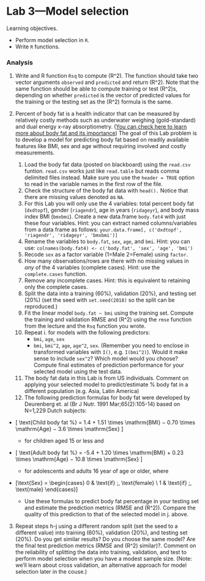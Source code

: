 Lab 3—Model selection
================

Learning objectives.

  - Perform model selection in `R`.
  - Write `R` functions.

### Analysis

1.  Write and R function `Rsq` to compute \(R^2\). The function should
    take two vector arguments `observed` and `predicted` and return
    \(R^2\). Note that the same function should be able to compute
    training or test \(R^2\)s, depending on whether `predicted` is the
    vector of predicted values for the training or the testing set as
    the \(R^2\) formula is the same.

2.  Percent of body fat is a health indicator that can be measured by
    relatively costly methods such as underwater weighing
    (gold-standard) and dual energy x-ray absorptiometry. ([You can
    check here to learn more about body fat and its
    importance](http://halls.md/body-fat-percentage-formula/)) The goal
    of this Lab problem is to develop a model for predicting body fat
    based on readily available features like BMI, sex and age without
    requiring involved and costly measurements.
    
    1.  Load the body fat data (posted on blackboard) using the
        `read.csv` funtion. `read.csv` works just like `read.table` but
        reads comma delimited files instead. Make sure you use the
        `header = TRUE` option to read in the variable names in the
        first row of the file.
    2.  Check the structure of the body fat data with `head().` Notice
        that there are missing values denoted as `NA`.
    3.  For this Lab you will only use the 4 variables: total percent
        body fat (`dxdtopf`), gender (`riagendr`), age in years
        (`ridageyr`), and body mass index BMI (`bmxbmi`). Create a new
        data.frame `body.fat4` with just these four variables. Hint: you
        can extract named columns/variables from a data frame as
        follows: `your.data.frame[, c('dxdtopf', 'riagendr', 'ridageyr',
        'bmxbmi')]`
    4.  Rename the variables to `body.fat`, `sex`, `age`, and `bmi`.
        Hint: you can use: `colnames(body.fat4) <- c('body.fat', 'sex',
        'age', 'bmi')`
    5.  Recode `sex` as a factor variable (1=Male 2=Female) using
        `factor`.
    6.  How many observations/rows are there with no missing values in
        *any* of the 4 variables (complete cases). Hint: use the
        `complete.cases` function.
    7.  Remove any incomplete cases. Hint: this is equivalent to
        retaining only the complete cases.
    8.  Split the data into a training (60%), validation (20%), and
        testing set (20%) (set the seed with `set.seed(2018)` so the
        split can be reproduced.)
    9.  Fit the linear model `body.fat ~ bmi` using the training set.
        Compute the training and validation RMSE and \(R^2\) using the
        `rmse` function from the lecture and the `Rsq` function you
        wrote.
    10. Repeat i. for models with the following predictors:
          - `bmi`, `age`, `sex`
          - `bmi`, `bmi^2`, `age`, `age^2`, `sex`. (Remember you need to
            enclose in transformed variables with `I()`,
            e.g. `I(bmi^2)`). Would it make sense to include `sex^2`?
            Which model would you choose? Compute final estimates of
            prediction performance for your selected model using the
            test data.
    11. The body fat data in this Lab is from US individuals. Comment on
        applying your selected model to predict/estimate % body fat in a
        different population (e.g. Asia, Latin America)
    12. The following prediction formulas for body fat were developed by
        Deurenberg et. al (Br J Nutr. 1991 Mar;65(2):105-14) based on
        N=1,229 Dutch subjects:

<!-- end list -->

  - \[ \text{Child body fat %} = 1.4 + 1.51 \times \mathrm{BMI} − 0.70 \times \mathrm{Age} − 3.6 \times \mathrm{Sex}  \]
    
      - for children aged 15 or less and

  - \[ \text{Adult body fat %} = -5.4 + 1.20 \times \mathrm{BMI} + 0.23 \times \mathrm{Age} − 10.8 \times \mathrm{Sex} \]
    
      - for adolescents and adults 16 year of age or older, where

  - \[\text{Sex} = \begin{cases}
    0 & \text{if} \;\, \text{female} \\
    1 & \text{if} \;\, \text{male}
    \end{cases}\]
    
      - Use these formulas to predict body fat percentage in your
        testing set and estimate the prediction metrics (RMSE and
        \(R^2\)). Compare the quality of this prediction to that of the
        selected model in j. above.

<!-- end list -->

3.  Repeat steps h-j using a different random split (set the seed to a
    different value) into training (60%), validation (20%), and testing
    set (20%). Do you get similar results? Do you choose the same model?
    Are the final test prediction metrics (RMSE and \(R^2\) similar)?.
    Comment on the reliability of splitting the data into training,
    validation, and test to perform model selection when you have a
    modest sample size. (Note: we’ll learn about cross validation, an
    alternative approach for model selection later in the couse.)
